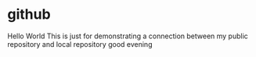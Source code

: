 # github
Hello World
This is just for demonstrating a connection between my public repository and local repository
good evening
